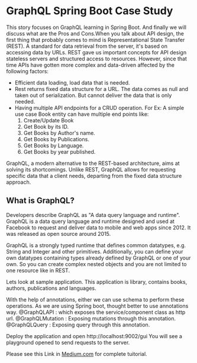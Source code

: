 # GraphQL Spring Boot Case Study
This story focuses on GraphQL learning in Spring Boot. And finally we will discuss what are the Pros and Cons.When you talk about API design, the first thing that probably comes to mind is Representational State Transfer (REST). A standard for data retrieval from the server, it's based on accessing data by URLs.
REST gave us important concepts for API design stateless servers and structured access to resources. However, since that time APIs have gotten more complex and data-driven affected by the following factors:
*  Efficient data loading, load data that is needed.
*  Rest returns fixed data structure for a URL. The data comes as null and taken out of serialization. But cannot deliver the data that is only needed.
*  Having multiple API endpoints for a CRUD operation. For Ex: A simple use case Book entity can have multiple end points like:
     1. Create/Update Book
     2. Get Book by its ID.
     3. Get Books by Author's name.
     4. Get Books by Publications.
     5. Get Books by Language.
     6. Get Books by year published.

GraphQL, a modern alternative to the REST-based architecture, aims at solving its shortcomings. Unlike REST, GraphQL allows for requesting specific data that a client needs, departing from the fixed data structure approach.

## What is GraphQL?
Developers describe GraphQL as "A data query language and runtime". GraphQL is a data query language and runtime designed and used at Facebook to request and deliver data to mobile and web apps since 2012. It was released as open source around 2015.

GraphQL is a strongly typed runtime that defines common datatypes, e.g. String and Integer and other primitives. Additionally, you can define your own datatypes containing types already defined by GraphQL or one of your own. So you can create complex nested objects and you are not limited to one resource like in REST.

Lets look at sample application. This application is library, contains books, authors, publications and languages.

With the help of annotations, either we can use schema to perform these operations. As we are using Spring boot, thought better to use annotations way.
@GraphQLAPI : which exposes the service/component class as http url.
@GraphQLMutation : Exposing mutations through this annotation.
@GraphQLQuery : Exposing query through this annotation.

Deploy the application and open http://localhost:9002/gui
You will see a playground opened to send requests to the server.

Please see this Link in [Medium.com](https://medium.com/@eresh.zealous/graphql-spring-boot-case-study-b430fa419d25) for complete tuitorial.